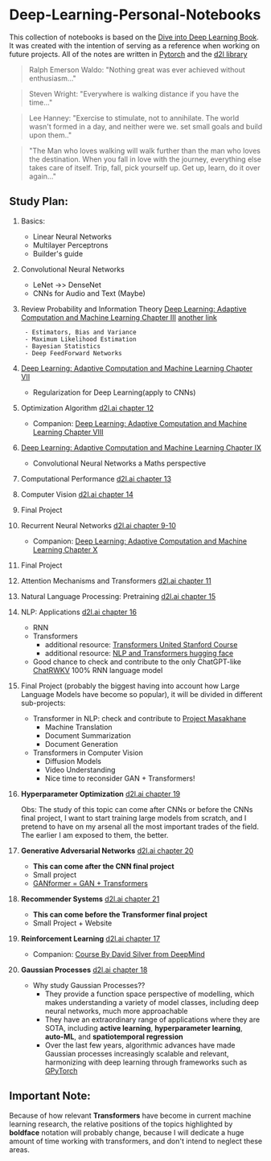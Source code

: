 # Deep-Learning-Personal-Notebooks
This collection of notebooks is based on the [Dive into Deep Learning Book](https://d2l.ai/index.html). It was created with the intention of serving as a reference when working on future projects. All of the notes are written in [Pytorch](https://pytorch.org) and the [d2l library](https://github.com/d2l-ai/d2l-en/tree/master/d2l)

> Ralph Emerson Waldo:
"Nothing great was ever achieved without enthusiasm..." 
   
> Steven Wright: 
"Everywhere is walking distance if you have the time..."
   
> Lee Hanney:
"Exercise to stimulate, not to annihilate. The world wasn't formed in a day, and neither were we. set small goals and build upon them.."

> "The Man who loves walking will walk further than the man who loves the destination. When you fall in love with the journey, everything else takes care of itself. Trip, fall, pick yourself up. Get up, learn, do it over again..."


## Study Plan: 

1) Basics:
    - Linear Neural Networks
    - Multilayer Perceptrons
    - Builder's guide
2) Convolutional Neural Networks
    - LeNet ->> DenseNet
    - CNNs for Audio and Text (Maybe)
3) Review Probability and Information Theory [Deep Learning: Adaptive Computation and Machine Learning Chapter III](hlsjlj) [another link](https://c.d2l.ai/berkeley-stat-157/units/probability.html)

        - Estimators, Bias and Variance 
        - Maximum Likelihood Estimation
        - Bayesian Statistics
        - Deep FeedForward Networks
4) [Deep Learning: Adaptive Computation and Machine Learning Chapter VII](dhhfh)
    - Regularization for Deep Learning(apply to CNNs)
5) Optimization Algorithm [d2l.ai chapter 12](hfkh) 
    - Companion: [Deep Learning: Adaptive Computation and Machine Learning Chapter VIII](dhhfh)
6) [Deep Learning: Adaptive Computation and Machine Learning Chapter IX](dhhfh)
    - Convolutional Neural Networks a Maths perspective
7) Computational Performance [d2l.ai chapter 13](hdhlh)
8) Computer Vision [d2l.ai chapter 14](hdoh)
9) Final Project
10) Recurrent Neural Networks [d2l.ai chapter 9-10](hdoh) 
    - Companion: [Deep Learning: Adaptive Computation and Machine Learning Chapter X](hodj)
11) Final Project
12) Attention Mechanisms and Transformers [d2l.ai chapter 11](hdoh) 
13) Natural Language Processing: Pretraining [d2l.ai chapter 15](hdoh) 
14) NLP: Applications [d2l.ai chapter 16](hdoh) 
    - RNN 
    - Transformers
        * additional resource: [Transformers United Stanford Course](https://www.youtube.com/playlist?list=PLoROMvodv4rNiJRchCzutFw5ItR_Z27CM)
        * additional resource: [NLP and Transformers hugging face](https://huggingface.co/course/chapter1/1)
    - Good chance to check and contribute to the only ChatGPT-like [ChatRWKV](https://github.com/BlinkDL/ChatRWKV) 100% RNN language model 
15) Final Project (probably the biggest having into account how Large Language Models have become so popular), it will be divided in different sub-projects:
    - Transformer in NLP: check and contribute to [Project Masakhane](https://www.masakhane.io)
        - Machine Translation 
        - Document Summarization
        - Document Generation
    - Transformers in Computer Vision
        - Diffusion Models
        - Video Understanding
        - Nice time to reconsider GAN + Transformers!
16) __Hyperparameter Optimization__ [d2l.ai chapter 19](hdoh)

    Obs: The study of this topic can come after CNNs or before the CNNs final project, I want to start training large models from scratch, and I pretend to have on my arsenal all the most important trades of the field. The earlier I am exposed to them, the better. 
17) __Generative Adversarial Networks__ [d2l.ai chapter 20](hdoh)
    - __This can come after the CNN final project__
    - Small project
    - [GANformer = GAN + Transformers](https://github.com/dorarad/gansformer)
18) __Recommender Systems__ [d2l.ai chapter 21](hdoh)
    - __This can come before the Transformer final project__
    - Small Project + Website
19) __Reinforcement Learning__ [d2l.ai chapter 17](hdoh)
    - Companion: [Course By David Silver from DeepMind](https://www.davidsilver.uk/teaching/)
20) __Gaussian Processes__ [d2l.ai chapter 18](hdoh)
    - Why study Gaussian Processes??
        * They provide a function space perspective of modelling, which makes understanding a variety of model classes, including deep neural networks, much more approachable
        * They have an extraordinary range of applications where they are SOTA, including __active learning__, __hyperparameter learning__, __auto-ML__, and __spatiotemporal regression__
        * Over the last few years, algorithmic advances have made Gaussian processes increasingly scalable and relevant, harmonizing with deep learning through frameworks such as [GPyTorch](https://gpytorch.ai)


## Important Note: 

Because of how relevant __Transformers__ have become in current machine learning research, the relative positions of the topics highlighted by __boldface__ notation will probably change, because I will dedicate a huge amount of time working with transformers, and don't intend to neglect these areas. 
